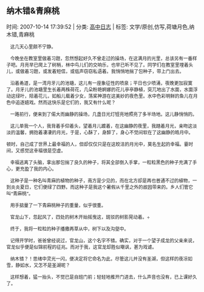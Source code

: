
<h2>纳木错&青麻桃</h2>

<span class="time SG_txtc">时间: 2007-10-14 17:39:52 | 分类: [高中日志](./BlogClass_高中日志.md) | 标签: 文学/原创,仿写,荷塘月色,纳木错,青麻桃</span>
<!--
<table>
    <tbody>
        <tr>
            <td>时间: 2007-10-14 17:39:52</td>
            <td>分类: [高中日志](./BlogClass_高中日志.md) </td>
            <td> 标签: 文学/原创,仿写,荷塘月色,纳木错,青麻桃 </td>
        </tr>
    </tbody>
</table>
-->
<div class="articalContent" id="sina_keyword_ad_area2">
<div>
<p><font style="FONT-SIZE: 12px"> <wbr/> <wbr/> <wbr/>
这几天心里颇不宁静。</font></p>
<p><font style="FONT-SIZE: 12px"> <wbr/> <wbr/> <wbr/>
今晚坐在教室里做着习题，忽然想起好久不曾走过的操场，在这满月的光里，总该另有一番样子吧。月亮早已爬上了树梢，林中鸟儿们的交响乐，也早已听不见了。同学们在教室里埋着头儿，或做着习题，或发着短信，或低声窃窃私语着。我悄悄地揣了包种子，带上门出去。</font></p>
<p><font style="FONT-SIZE: 12px"> <wbr/> <wbr/> <wbr/>
沿着甬道，是一湾月牙儿的池塘，这儿有一座象征性的喷泉；平日也少喷涌，夜晚更加寂寞了。月牙儿的池塘里生长着两株荷花，几朵粉艳婀娜的花儿亭亭静植，突兀地出了水面，水面浮动这绿叶，陪着花儿，如船儿载着少女，荡桨神游在这美妙的夜色里。水中色彩明鲜的鱼儿在月色中追逐嬉戏。然而这快乐是它们的，我又有什么呢？</font></p>
<p><font style="FONT-SIZE: 12px"> <wbr/> <wbr/> <wbr/>
一路前行，便来到了偌大而幽静的操场，几盏日光灯锃亮地照亮了多半场地。这儿静悄悄的。</font></p>
<p><font style="FONT-SIZE: 12px"> <wbr/> <wbr/> <wbr/>
这儿单我一个人，我背着手仰着头，望着月儿踱着，在这幽静的夜里，我踏着月光，亲吻这淡淡的温馨，拥抱着凄凄的月光，于是，心酥了，身醉了，身心不觉间软在了这幽静的皓月中。</font></p>
<p><font style="FONT-SIZE: 12px">顿时，自己成了世界上最幸福的人，但却仅仅只是在这皎洁的月光中，莫名生起的幸福。霎时间，又感觉这幸福很是空虚。</font></p>
<p><font style="FONT-SIZE: 12px"> <wbr/> <wbr/> <wbr/>
幸福逃离了头脑，拿出那包揣了良久的种子，将其全部倒入手掌，一粒粒黑色的种子充满了手心，更充盈了我的内心。</font></p>
<p><font style="FONT-SIZE: 12px"> <wbr/> <wbr/> <wbr/>
这种子是一种名叫青麻的植物的种子，南方是少见的，而在北方却是再也普通不过的植物，一到炎炎夏日，它们便绿了四野。而这种子是我这个暑假从千里之外的故园带来的。乡人们管它叫“青麻桃”。</font></p>
<p><font style="FONT-SIZE: 12px"> <wbr/> <wbr/> <wbr/>
用手掂量了一下青麻桃种子的重量，似乎很重。</font></p>
<p><font style="FONT-SIZE: 12px"> <wbr/> <wbr/> <wbr/>
官龙山下，忽起风了，四处的树木开始摇曳这，斑驳的树影晃动着。÷</font></p>
<p><font style="FONT-SIZE: 12px"> <wbr/> <wbr/> <wbr/>
终于，我将一粒粒的种子播撒再草从中，树下以及沟壑中。</font></p>
<p><font style="FONT-SIZE: 12px"> <wbr/> <wbr/> <wbr/>
记得开学时，爸爸曾经说过，官龙山，这个名字不错。确实，对于一个望子成龙的父亲来说，官龙似乎便是似锦前程的征兆。而对于我，这官龙却胜似嘲讽，甚为戏谑。</font></p>
<p><font style="FONT-SIZE: 12px"> <wbr/> <wbr/> <wbr/>
纳木错？！思绪中灵光一闪，便决定将它命名为此，尽管这儿并没有圣湖，但这样的夜凉如雪，静如水，又怎不是圣湖呢？</font></p>
<p><font style="FONT-SIZE: 12px"> <wbr/> <wbr/> <wbr/>
这样想着，猛一抬头，不觉已是自班门前；轻轻地推开门进去，什么声音也没有，已上课好久了。</font></p>
</div>
</div>
